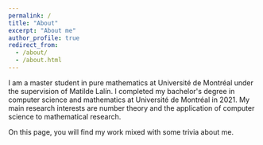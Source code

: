 ```yaml
---
permalink: /
title: "About"
excerpt: "About me"
author_profile: true
redirect_from: 
  - /about/
  - /about.html
---
```


I am a master student in pure mathematics at Université de Montréal under the supervision of Matilde Lalín. I completed my bachelor's degree in computer science and mathematics at Université de Montréal in 2021. My main research interests are number theory and the application of computer science to mathematical research.

On this page, you will find my work mixed with some trivia about me.
